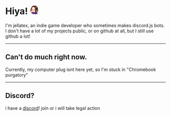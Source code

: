 # Hiya! ![hi](vohiyoo.png)
I'm jellatex, an indie game developer who sometimes makes discord.js bots. I don't have a lot of my projects public, or on github at all, but I still use github a lot!

---

## Can't do much right now.
Currently, my computer plug isnt here yet, so I'm stuck in "Chromebook purgatory"
 
---

## Discord?
i have a [discord](https://discord.gg/gJnMP6Tw8f)! join or i will take legal action
